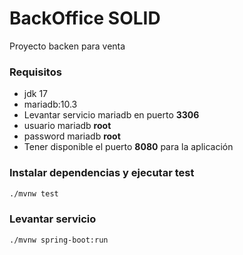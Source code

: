 # BackOffice SOLID

Proyecto backen para venta

### Requisitos

-  jdk 17
-  mariadb:10.3
-  Levantar servicio mariadb en puerto **3306**
-  usuario mariadb **root**
-  password mariadb **root**
-  Tener disponible el puerto **8080** para la aplicación

### Instalar dependencias y ejecutar test

```bash
./mvnw test
```

### Levantar servicio

```bash
./mvnw spring-boot:run
```
